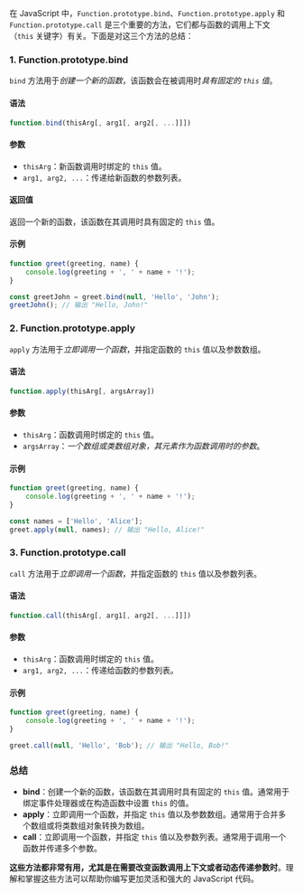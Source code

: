 在 JavaScript 中，`Function.prototype.bind`、`Function.prototype.apply` 和 `Function.prototype.call` 是三个重要的方法，它们都与函数的调用上下文（`this` 关键字）有关。下面是对这三个方法的总结：

### 1. Function.prototype.bind
`bind` 方法用于*创建一个新的函数*，该函数会在被调用时*具有固定的 `this` 值*。

#### 语法
```javascript
function.bind(thisArg[, arg1[, arg2[, ...]]])
```

#### 参数
- `thisArg`：新函数调用时绑定的 `this` 值。
- `arg1, arg2, ...`：传递给新函数的参数列表。

#### 返回值
返回一个新的函数，该函数在其调用时具有固定的 `this` 值。

#### 示例
```javascript
function greet(greeting, name) {
    console.log(greeting + ', ' + name + '!');
}

const greetJohn = greet.bind(null, 'Hello', 'John');
greetJohn(); // 输出 "Hello, John!"
```

### 2. Function.prototype.apply
`apply` 方法用于*立即调用一个函数*，并指定函数的 `this` 值以及参数数组。

#### 语法
```javascript
function.apply(thisArg[, argsArray])
```

#### 参数
- `thisArg`：函数调用时绑定的 `this` 值。
- `argsArray`：*一个数组或类数组对象，其元素作为函数调用时的参数*。

#### 示例
```javascript
function greet(greeting, name) {
    console.log(greeting + ', ' + name + '!');
}

const names = ['Hello', 'Alice'];
greet.apply(null, names); // 输出 "Hello, Alice!"
```

### 3. Function.prototype.call
`call` 方法用于*立即调用一个函数*，并指定函数的 `this` 值以及参数列表。

#### 语法
```javascript
function.call(thisArg[, arg1[, arg2[, ...]]])
```

#### 参数
- `thisArg`：函数调用时绑定的 `this` 值。
- `arg1, arg2, ...`：传递给函数的参数列表。

#### 示例
```javascript
function greet(greeting, name) {
    console.log(greeting + ', ' + name + '!');
}

greet.call(null, 'Hello', 'Bob'); // 输出 "Hello, Bob!"
```

### 总结
- **bind**：创建一个新的函数，该函数在其调用时具有固定的 `this` 值。通常用于绑定事件处理器或在构造函数中设置 `this` 的值。
- **apply**：立即调用一个函数，并指定 `this` 值以及参数数组。通常用于合并多个数组或将类数组对象转换为数组。
- **call**：立即调用一个函数，并指定 `this` 值以及参数列表。通常用于调用一个函数并传递多个参数。

**这些方法都非常有用，尤其是在需要改变函数调用上下文或者动态传递参数时**。理解和掌握这些方法可以帮助你编写更加灵活和强大的 JavaScript 代码。